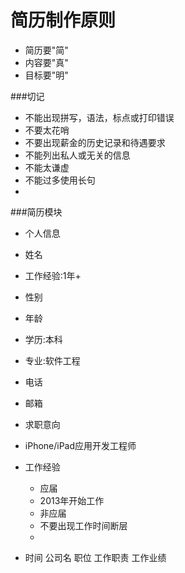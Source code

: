 简历制作原则
====
 * 简历要"简"
 * 内容要"真"
 * 目标要"明"
 

###切记
 * 不能出现拼写，语法，标点或打印错误
 * 不要太花哨
 * 不要出现薪金的历史记录和待遇要求
 * 不能列出私人或无关的信息
 * 不能太谦虚
 * 不能过多使用长句
 * 
 
###简历模块
 * 个人信息
  * 姓名
  * 工作经验:1年+
  * 性别
  * 年龄
  * 学历:本科
  * 专业:软件工程
  * 电话
  * 邮箱

 * 求职意向
  * iPhone/iPad应用开发工程师

* 工作经验
  * 应届
   * 2013年开始工作
  * 非应届
   * 不要出现工作时间断层
   * 
* 时间 公司名 职位 工作职责 工作业绩


